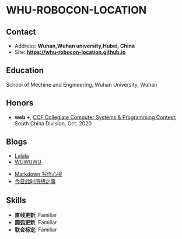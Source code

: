 <!--
 * @Author: your name
 * @Date: 2021-01-22 09:32:52
 * @LastEditTime: 2021-02-18 08:22:18
 * @LastEditors: Please set LastEditors
 * @Description: In User Settings Edit
 * @FilePath: \undefinedc:\Users\Nancy\Desktop\jekyll-theme-diary-master\README.md
-->
# WHU-ROBOCON-LOCATION

<!-- .slide -->

## Contact

- Address: **Wuhan,Wuhan university,Hubei, China**
- Site: **<https://whu-robocon-location.github.io>**

<!-- .slide -->

## Education

<!-- .slide vertical=true -->

School of Mechine and Engineering, Wuhan University, Wuhan

<!-- .slide -->

## Honors

<!-- .slide vertical=true -->

- **web +**, [CCF Collegiate Computer Systems & Programming Contest](https://wu-kan.cn/_posts/2020-10-17-2020-CCF-CCSP%E7%AB%9E%E8%B5%9B-%E5%90%AB%E5%88%86%E8%B5%9B%E5%8C%BA%E7%AB%9E%E8%B5%9B/), South China Division, Oct. 2020

<!-- .slide -->

## Blogs
- [Lalala](https://github.com/whu-robocon-location/whu-robocon-location.github.io/blob/master/_site/_posts/2021-01-22-env-config)
- [WUWUWU](https://wu-kan.cn/_posts/2019-01-18-%E5%9F%BA%E4%BA%8EJekyll%E6%90%AD%E5%BB%BA%E4%B8%AA%E4%BA%BA%E5%8D%9A%E5%AE%A2/)

<!-- .slide vertical=true -->

- [Markdown 写作心得](https://wu-kan.cn/_posts/2020-01-18-Markdown%E5%86%99%E4%BD%9C%E5%BF%83%E5%BE%97/)
- [今日此时所想之事](https://wu-kan.cn/_posts/2020-01-24-%E4%BB%8A%E6%97%A5%E6%AD%A4%E6%97%B6%E6%89%80%E6%83%B3%E4%B9%8B%E4%BA%8B/)


<!-- .slide -->

## Skills

<!-- .slide vertical=true -->
 
  - **直线更新**, Familiar
  - **圆弧更新**, Familiar
  - **联合标定**, Familiar


